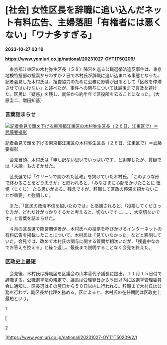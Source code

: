 # [社会] 女性区長を辞職に追い込んだネット有料広告、主婦落胆「有権者には悪くない」「ワナ多すぎる」

**2023-10-27 03:19**

**https://www.yomiuri.co.jp/national/20231027-OYT1T50209/**

　東京都江東区の木村弥生区長（５８）陣営を巡る公職選挙法違反事件は、東京地検特捜部の捜索からわずか２日で木村氏が辞職に追い込まれる事態となった。記者会見した木村氏は、捜査協力のために公務に影響が出るとして「区政を停滞させてはいけない」と述べたが、事件への関与については最後まで言及を避けた。区民に「疑惑」を残し、就任から約半年で区役所を去ることになった。（大原圭二、増田知基）

### 言葉詰まらせ

[![記者会見で頭を下げる東京都江東区の木村弥生区長（２６日、江東区で）＝武藤要撮影](https://www.yomiuri.co.jp/media/2023/10/20231027-OYT1I50070-1.jpg)](https://www.yomiuri.co.jp/pluralphoto/20231027-OYT1I50070/)

記者会見で頭を下げる東京都江東区の木村弥生区長（２６日、江東区で）＝武藤要撮影

　会見冒頭、木村氏は「申し訳ない思いでいっぱいです」と謝罪したが、質疑では「未練」ものぞかせた。

　区長選では「クリーンで開かれた区政」を掲げていた木村氏。「このような形で終わることをどう思うか」と問われると、「みなさまに心配をかけたことに 忸怩（じくじ） たる思いがある。残念ですが、辞職して区政の停滞を招かないことが重要」と強調した。

　また、「区民の政治不信を招いたのでは」と指摘されると、「投票してくださった方が、どれだけがっかりするかと考えると、切ないですし……、大変切ないです」と言葉を詰まらせた。

　４月の区長選で陣営関係者が、木村氏への投票を呼びかけるインターネットの有料広告を掲載したことについて、木村氏は「見ていなかった」などと釈明していた。会見では、改めて木村氏の関与に関する質問が相次いだが、「捜査中なのでお答えを控える」と繰り返し、最後まで説明することなく会見を終えた。

### 区政史上最短

　会見後、木村氏は辞職届を区議会の山本香代子議長に提出。１１月１５日付で辞職する。公職選挙法の規定で、議長は受理翌日から５日以内に区選挙管理委員会に通知し、区長選はその翌日から５０日以内に行われる。辞職まで木村氏は公務を行わず、副区長が代理を務める。区によると、木村氏の在任期間は区政史上最短という。

1

[

2

](https://www.yomiuri.co.jp/national/20231027-OYT1T50209/2/)